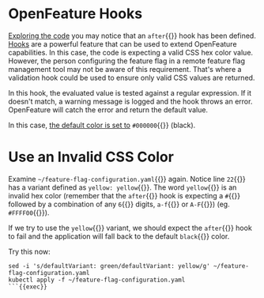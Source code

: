 # OpenFeature Hooks

[Exploring the code](https://github.com/open-feature/playground/blob/0b74b12fe84421f2d12dd14767e77fb3450ee539/packages/app/src/app/hex-color/hex-color.service.ts#L9) you may notice that an `after`{{}} hook has been defined. [Hooks](https://docs.openfeature.dev/docs/reference/concepts/hooks/) are a powerful feature that can be used to extend OpenFeature capabilities. In this case, the code is expecting a valid CSS hex color value. However, the person configuring the feature flag in a remote feature flag management tool may not be aware of this requirement. That's where a validation hook could be used to ensure only valid CSS values are returned. 

In this hook, the evaluated value is tested against a regular expression. If it doesn't match, a warning message is logged and the hook throws an error. OpenFeature will catch the error and return the default value.

In this case, [the default color is set to](https://github.com/open-feature/playground/blob/0b74b12fe84421f2d12dd14767e77fb3450ee539/packages/app/src/app/hex-color/hex-color.service.ts#L10) `#000000`{{}} (black).

# Use an Invalid CSS Color

Examine `~/feature-flag-configuration.yaml`{{}} again. Notice line `22`{{}} has a variant defined as `yellow: yellow`{{}}. The word `yellow`{{}} is an invalid hex color (remember that the `after`{{}} hook is expecting a `#`{{}} followed by a combination of any `6`{{}} digits, `a-f`{{}} or `A-F`{{}}) (eg. `#FFFF00`{{}}).

If we try to use the `yellow`{{}} variant, we should expect the `after`{{}} hook to fail and the application will fall back to the default `black`{{}} color.

Try this now:

```
sed -i 's/defaultVariant: green/defaultVariant: yellow/g' ~/feature-flag-configuration.yaml
kubectl apply -f ~/feature-flag-configuration.yaml
```{{exec}}